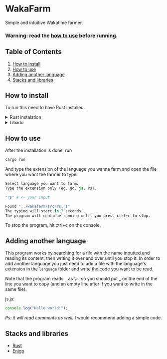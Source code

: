 # WakaFarm
Simple and intuitive Wakatime farmer.

### Warning: read the [how to use](#start) before running.

## Table of Contents

1. [How to install](#install)
2. [How to use](#start)
2. [Adding another language](#language)
3. [Stacks and libraries](#stacks)

## <a name="install">How to install</a>
    
To run this need to have Rust installed.

<details>
<summary> Rust instalation </summary>

```sh
curl --proto '=https' --tlsv1.2 -sSf https://sh.rustup.rs | sh
```
After the instalation is done run

```sh
rustc -V
# rustc 1.xx.x
cargo -V
# cargo 1.xx.x
```
</details>

<details>
<summary> Libxdo </summary>

You may run into the error "cannot find -lxdo" (missing xdo library) when running the program if you just installed Rust.
To fix this you need to install libxdo-dev.

```sh
# mint:
sudo apt install libxdo-dev

# ubuntu/debian:
sudo apt-get update
sudo apt-get install libxdo-dev

# arch
sudo pacman -S xdotool
```
</details>

## <a name="start">How to use</a>

After the installation is done, run

```sh
cargo run
```
And type the extension of the language you wanna farm and open the file where you want the farmer to type.

```s
Select language you want to farm.
Type the extension only (eg. go, js, rs).

"rs" # <- your input

Found "../wakafarm/src/rs.rs"
The typing will start in 7 seconds.
The program will continue running until you press ctrl+c to stop.
```
To stop the program, hit ctrl+c on the console.

## <a name="language">Adding another language</a>

This program works by searching for a file with the name inputted and reading its content, then writing it over and over until you stop it.
In order to add another language you just need to add a file with the language's extension in the ```language``` folder and write the code you want to be read.

Note that the program reads ```_``` as ```\n```, so you should put _ on the end of the line you want to copy (and an empty line after if you want to write in the same file).

js.js:
```js
console.log("Hello world!");_

```
*Ps: it will read comments as well.*
I would recommend adding a simple code.

## <a name="stacks">Stacks and libraries</a>

- [Rust](https://www.rust-lang.org/learn)
- [Enigo](https://docs.rs/enigo/latest/enigo/)